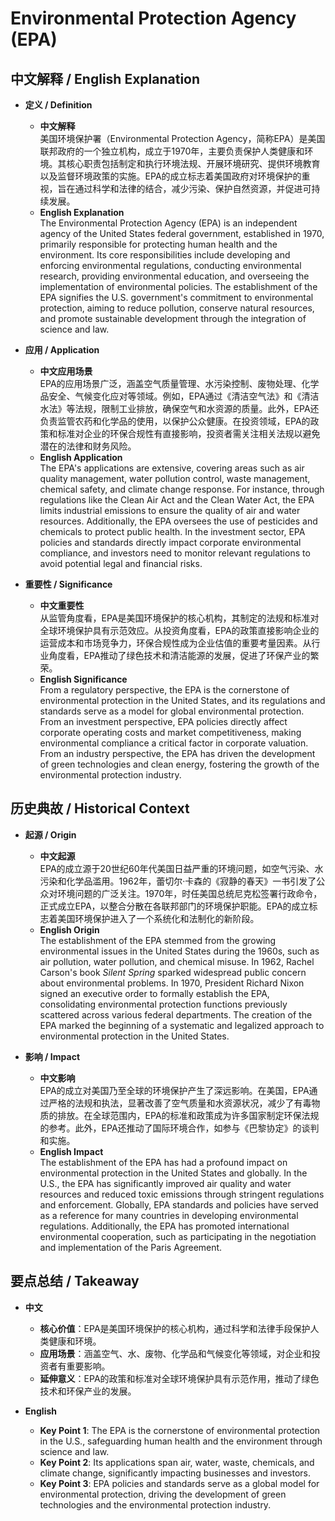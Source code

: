 # Environmental Protection Agency (EPA)

## 中文解释 / English Explanation

* **定义 / Definition**  
  - **中文解释**  
    美国环境保护署（Environmental Protection Agency，简称EPA）是美国联邦政府的一个独立机构，成立于1970年，主要负责保护人类健康和环境。其核心职责包括制定和执行环境法规、开展环境研究、提供环境教育以及监督环境政策的实施。EPA的成立标志着美国政府对环境保护的重视，旨在通过科学和法律的结合，减少污染、保护自然资源，并促进可持续发展。  
  - **English Explanation**  
    The Environmental Protection Agency (EPA) is an independent agency of the United States federal government, established in 1970, primarily responsible for protecting human health and the environment. Its core responsibilities include developing and enforcing environmental regulations, conducting environmental research, providing environmental education, and overseeing the implementation of environmental policies. The establishment of the EPA signifies the U.S. government's commitment to environmental protection, aiming to reduce pollution, conserve natural resources, and promote sustainable development through the integration of science and law.

* **应用 / Application**  
  - **中文应用场景**  
    EPA的应用场景广泛，涵盖空气质量管理、水污染控制、废物处理、化学品安全、气候变化应对等领域。例如，EPA通过《清洁空气法》和《清洁水法》等法规，限制工业排放，确保空气和水资源的质量。此外，EPA还负责监管农药和化学品的使用，以保护公众健康。在投资领域，EPA的政策和标准对企业的环保合规性有直接影响，投资者需关注相关法规以避免潜在的法律和财务风险。  
  - **English Application**  
    The EPA's applications are extensive, covering areas such as air quality management, water pollution control, waste management, chemical safety, and climate change response. For instance, through regulations like the Clean Air Act and the Clean Water Act, the EPA limits industrial emissions to ensure the quality of air and water resources. Additionally, the EPA oversees the use of pesticides and chemicals to protect public health. In the investment sector, EPA policies and standards directly impact corporate environmental compliance, and investors need to monitor relevant regulations to avoid potential legal and financial risks.

* **重要性 / Significance**  
  - **中文重要性**  
    从监管角度看，EPA是美国环境保护的核心机构，其制定的法规和标准对全球环境保护具有示范效应。从投资角度看，EPA的政策直接影响企业的运营成本和市场竞争力，环保合规性成为企业估值的重要考量因素。从行业角度看，EPA推动了绿色技术和清洁能源的发展，促进了环保产业的繁荣。  
  - **English Significance**  
    From a regulatory perspective, the EPA is the cornerstone of environmental protection in the United States, and its regulations and standards serve as a model for global environmental protection. From an investment perspective, EPA policies directly affect corporate operating costs and market competitiveness, making environmental compliance a critical factor in corporate valuation. From an industry perspective, the EPA has driven the development of green technologies and clean energy, fostering the growth of the environmental protection industry.

## 历史典故 / Historical Context

* **起源 / Origin**  
  - **中文起源**  
    EPA的成立源于20世纪60年代美国日益严重的环境问题，如空气污染、水污染和化学品滥用。1962年，蕾切尔·卡森的《寂静的春天》一书引发了公众对环境问题的广泛关注。1970年，时任美国总统尼克松签署行政命令，正式成立EPA，以整合分散在各联邦部门的环境保护职能。EPA的成立标志着美国环境保护进入了一个系统化和法制化的新阶段。  
  - **English Origin**  
    The establishment of the EPA stemmed from the growing environmental issues in the United States during the 1960s, such as air pollution, water pollution, and chemical misuse. In 1962, Rachel Carson's book *Silent Spring* sparked widespread public concern about environmental problems. In 1970, President Richard Nixon signed an executive order to formally establish the EPA, consolidating environmental protection functions previously scattered across various federal departments. The creation of the EPA marked the beginning of a systematic and legalized approach to environmental protection in the United States.

* **影响 / Impact**  
  - **中文影响**  
    EPA的成立对美国乃至全球的环境保护产生了深远影响。在美国，EPA通过严格的法规和执法，显著改善了空气质量和水资源状况，减少了有毒物质的排放。在全球范围内，EPA的标准和政策成为许多国家制定环保法规的参考。此外，EPA还推动了国际环境合作，如参与《巴黎协定》的谈判和实施。  
  - **English Impact**  
    The establishment of the EPA has had a profound impact on environmental protection in the United States and globally. In the U.S., the EPA has significantly improved air quality and water resources and reduced toxic emissions through stringent regulations and enforcement. Globally, EPA standards and policies have served as a reference for many countries in developing environmental regulations. Additionally, the EPA has promoted international environmental cooperation, such as participating in the negotiation and implementation of the Paris Agreement.

## 要点总结 / Takeaway

* **中文**  
  - **核心价值**：EPA是美国环境保护的核心机构，通过科学和法律手段保护人类健康和环境。  
  - **应用场景**：涵盖空气、水、废物、化学品和气候变化等领域，对企业和投资者有重要影响。  
  - **延伸意义**：EPA的政策和标准对全球环境保护具有示范作用，推动了绿色技术和环保产业的发展。  

* **English**  
  - **Key Point 1**: The EPA is the cornerstone of environmental protection in the U.S., safeguarding human health and the environment through science and law.  
  - **Key Point 2**: Its applications span air, water, waste, chemicals, and climate change, significantly impacting businesses and investors.  
  - **Key Point 3**: EPA policies and standards serve as a global model for environmental protection, driving the development of green technologies and the environmental protection industry.